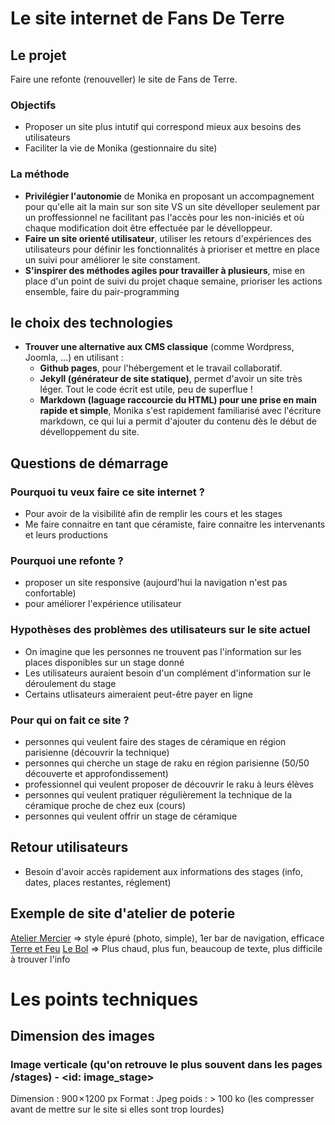 # Le site internet de Fans De Terre
## Le projet
Faire une refonte (renouveller) le site de Fans de Terre.  
### Objectifs  
- Proposer un site plus intutif qui correspond mieux aux besoins des utilisateurs
- Faciliter la vie de Monika (gestionnaire du site)  
### La méthode
- **Privilégier l'autonomie** de Monika en proposant un accompagnement pour qu'elle ait la main sur son site VS un site dévelloper seulement par un proffessionnel ne facilitant pas l'accès pour les non-iniciés et où chaque modification doit être effectuée par le dévelloppeur.
- **Faire un site orienté utilisateur**, utiliser les retours d'expériences des utilisateurs pour définir les fonctionnalités à prioriser et mettre en place un suivi pour améliorer le site constament.
- **S'inspirer des méthodes agiles pour travailler à plusieurs**, mise en place d'un point de suivi du projet chaque semaine, prioriser les actions ensemble, faire du pair-programming
## le choix des technologies
- **Trouver une alternative aux CMS classique** (comme Wordpress, Joomla, ...) en utilisant :
  - **Github pages**, pour l'hébergement et le travail collaboratif.
  - **Jekyll (générateur de site statique)**, permet d'avoir un site très léger. Tout le code écrit est utile, peu de superflue !
  - **Markdown (laguage raccourcie du HTML) pour une prise en main rapide et simple**, Monika s'est rapidement familiarisé avec l'écriture markdown, ce qui lui a permit d'ajouter du contenu dès le début de dévelloppement du site.

## Questions de démarrage

### Pourquoi tu veux faire ce site internet ?
  - Pour avoir de la visibilité afin de remplir les cours et les stages
  - Me faire connaitre en tant que céramiste, faire connaitre les intervenants et leurs productions

### Pourquoi une refonte ?
  - proposer un site responsive (aujourd'hui la navigation n'est pas confortable)
  - pour améliorer l'expérience utilisateur
  
### Hypothèses des problèmes des utilisateurs sur le site actuel
- On imagine que les personnes ne trouvent pas l'information sur les places disponibles sur un stage donné
- Les utilisateurs auraient besoin d'un complément d'information sur le déroulement du stage
- Certains utlisateurs aimeraient peut-être payer en ligne

### Pour qui on fait ce site ?
  - personnes qui veulent faire des stages de céramique en région parisienne (découvrir la technique)
  - personnes qui cherche un stage de raku en région parisienne (50/50 découverte et approfondissement)
  - professionnel qui veulent proposer de découvrir le raku à leurs élèves
  - personnes qui veulent pratiquer régulièrement la technique de la céramique proche de chez eux (cours)
  - personnes qui veulent offrir un stage de céramique
 
 ## Retour utilisateurs
 - Besoin d'avoir accès rapidement aux informations des stages (info, dates, places restantes, réglement)
 
 ## Exemple de site d'atelier de poterie
[Atelier Mercier](https://www.ateliermercier-ceramique.com/cap-tournage)
=> style épuré (photo, simple), 1er bar de navigation, efficace
[Terre et Feu](https://www.terre-et-feu.com/paris/cours-de-ceramique-paris/)
[Le Bol](https://le-bol.fr/cours-de-poterie-en-ligne/)
=> Plus chaud, plus fun, beaucoup de texte, plus difficile à trouver l'info

# Les points techniques
## Dimension des images
### Image verticale (qu'on retrouve le plus souvent dans les pages /stages) - <id: image_stage> 
Dimension : 900 × 1200 px
Format : Jpeg
poids : > 100 ko (les compresser avant de mettre sur le site si elles sont trop lourdes)
